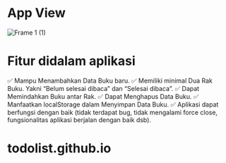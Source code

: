 # App View

![Frame 1 (1)](https://user-images.githubusercontent.com/86448257/176613490-ad3ba69e-26b8-415a-8634-33516f348393.png)

# Fitur didalam aplikasi
  ✅ Mampu Menambahkan Data Buku baru.
  ✅ Memiliki minimal Dua Rak Buku. Yakni “Belum selesai dibaca” dan “Selesai dibaca”.
  ✅ Dapat Memindahkan Buku antar Rak.
  ✅ Dapat Menghapus Data Buku.
  ✅ Manfaatkan localStorage dalam Menyimpan Data Buku.
  ✅ Aplikasi dapat berfungsi dengan baik (tidak terdapat bug, tidak mengalami force close, fungsionalitas aplikasi berjalan dengan baik dsb).

# todolist.github.io 
